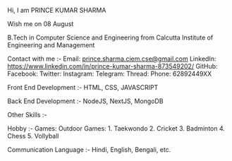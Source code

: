 Hi, I am PRINCE KUMAR SHARMA

Wish me on 08 August

B.Tech in Computer Science and Engineering from Calcutta Institute of Engineering and Management 

Contact with me :-
  Email: prince.sharma.ciem.cse@gmail.com
  LinkedIn: https://www.linkedin.com/in/prince-kumar-sharma-873549202/
  GitHub:
  Facebook:
  Twitter:
  Instagram:
  Telegram:
  Thread:
  Phone: 62892449XX
  
Front End Development :-
  HTML, CSS, JAVASCRIPT

Back End Development :-
  NodeJS, NextJS, MongoDB


Other Skills :-

Hobby :-
  Games:
    Outdoor Games:
      1. Taekwondo
      2. Cricket
      3. Badminton
      4. Chess
      5. Vollyball
    
Communication Language :- Hindi, English, Bengali, etc.



